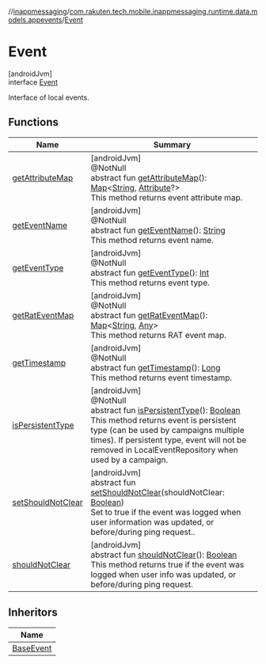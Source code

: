 //[inappmessaging](../../../index.md)/[com.rakuten.tech.mobile.inappmessaging.runtime.data.models.appevents](../index.md)/[Event](index.md)

# Event

[androidJvm]\
interface [Event](index.md)

Interface of local events.

## Functions

| Name | Summary |
|---|---|
| [getAttributeMap](get-attribute-map.md) | [androidJvm]<br>@NotNull<br>abstract fun [getAttributeMap](get-attribute-map.md)(): [Map](https://kotlinlang.org/api/latest/jvm/stdlib/kotlin.collections/-map/index.html)&lt;[String](https://kotlinlang.org/api/latest/jvm/stdlib/kotlin/-string/index.html), [Attribute](../../com.rakuten.tech.mobile.inappmessaging.runtime.data.models/-attribute/index.md)?&gt;<br>This method returns event attribute map. |
| [getEventName](get-event-name.md) | [androidJvm]<br>@NotNull<br>abstract fun [getEventName](get-event-name.md)(): [String](https://kotlinlang.org/api/latest/jvm/stdlib/kotlin/-string/index.html)<br>This method returns event name. |
| [getEventType](get-event-type.md) | [androidJvm]<br>@NotNull<br>abstract fun [getEventType](get-event-type.md)(): [Int](https://kotlinlang.org/api/latest/jvm/stdlib/kotlin/-int/index.html)<br>This method returns event type. |
| [getRatEventMap](get-rat-event-map.md) | [androidJvm]<br>@NotNull<br>abstract fun [getRatEventMap](get-rat-event-map.md)(): [Map](https://kotlinlang.org/api/latest/jvm/stdlib/kotlin.collections/-map/index.html)&lt;[String](https://kotlinlang.org/api/latest/jvm/stdlib/kotlin/-string/index.html), [Any](https://kotlinlang.org/api/latest/jvm/stdlib/kotlin/-any/index.html)&gt;<br>This method returns RAT event map. |
| [getTimestamp](get-timestamp.md) | [androidJvm]<br>@NotNull<br>abstract fun [getTimestamp](get-timestamp.md)(): [Long](https://kotlinlang.org/api/latest/jvm/stdlib/kotlin/-long/index.html)<br>This method returns event timestamp. |
| [isPersistentType](is-persistent-type.md) | [androidJvm]<br>@NotNull<br>abstract fun [isPersistentType](is-persistent-type.md)(): [Boolean](https://kotlinlang.org/api/latest/jvm/stdlib/kotlin/-boolean/index.html)<br>This method returns event is persistent type (can be used by campaigns multiple times). If persistent type, event will not be removed in LocalEventRepository when used by a campaign. |
| [setShouldNotClear](set-should-not-clear.md) | [androidJvm]<br>abstract fun [setShouldNotClear](set-should-not-clear.md)(shouldNotClear: [Boolean](https://kotlinlang.org/api/latest/jvm/stdlib/kotlin/-boolean/index.html))<br>Set to true if the event was logged when user information was updated, or before/during ping request.. |
| [shouldNotClear](should-not-clear.md) | [androidJvm]<br>abstract fun [shouldNotClear](should-not-clear.md)(): [Boolean](https://kotlinlang.org/api/latest/jvm/stdlib/kotlin/-boolean/index.html)<br>This method returns true if the event was logged when user info was updated, or before/during ping request. |

## Inheritors

| Name |
|---|
| [BaseEvent](../-base-event/index.md) |
